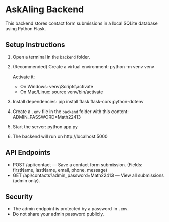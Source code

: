 # AskAling Backend

This backend stores contact form submissions in a local SQLite database using Python Flask.

## Setup Instructions

1. Open a terminal in the `backend` folder.
2. (Recommended) Create a virtual environment:
    python -m venv venv
   
    Activate it:
    - On Windows: venv\Scripts\activate
    - On Mac/Linux: source venv/bin/activate

3. Install dependencies:
    pip install flask flask-cors python-dotenv

4. Create a `.env` file in the `backend` folder with this content:
    ADMIN_PASSWORD=Math22413

5. Start the server:
    python app.py

6. The backend will run on http://localhost:5000

## API Endpoints
- POST /api/contact — Save a contact form submission. (Fields: firstName, lastName, email, phone, message)
- GET /api/contacts?admin_password=Math22413 — View all submissions (admin only).

## Security
- The admin endpoint is protected by a password in `.env`.
- Do not share your admin password publicly.
